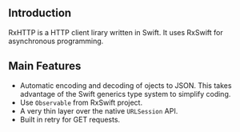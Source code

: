 ## Introduction
RxHTTP is a HTTP client lirary written in Swift. It uses RxSwift for asynchronous programming.

## Main Features

- Automatic encoding and decoding of ojects to JSON. This takes advantage of the Swift generics type system to simplify coding.
- Use ``Observable`` from RxSwift project.
- A very thin layer over the native ``URLSession`` API.
- Built in retry for GET requests.

